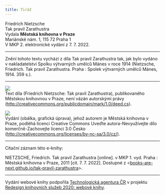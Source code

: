 ```yaml
---
title: Tiráž
---
```


Friedrich Nietzsche  
Tak pravil Zarathustra  
Vydala **Městská knihovna v Praze**  
Mariánské nám. 1, 115 72 Praha 1  
V MKP 2. elektronické vydání z 7. 7. 2022.

***

Znění tohoto textu vychází z díla Tak pravil Zarathustra tak, jak bylo vydáno v nakladatelství Spolku výtvarných umělců Mánes v roce 1914 (Nietzsche, Friedrich. Tak pravil Zarathustra. Praha : Spolek výtvarných umělců Mánes, 1914. 359 s.).

***

![](../Images/pd-88x31.png)  
Text díla (Friedrich Nietzsche: Tak pravil Zarathustra), publikovaného Městskou knihovnou v Praze, není vázán autorskými právy (http://creativecommons.org/publicdomain/mark/1.0/deed.cs).

![](../Images/88x31.png)  
Vydání (obálka, grafická úprava), jehož autorem je Městská knihovna v Praze, podléhá licenci Creative Commons Uveďte autora-Nevyužívejte dílo komerčně-Zachovejte licenci 3.0 Česko (http://creativecommons.org/licenses/by-nc-sa/3.0/cz/).

***

Citační záznam této e-knihy:

NIETZSCHE, Friedrich. Tak pravil Zarathustra \[online\]. v MKP 1. vyd. Praha : Městská knihovna v Praze, 2011 \[cit. 7. 7. 2022]. Dostupné z <[books-are-next.github.io/tak-pravil-zarathustra](https://books-are-next.github.io/tak-pravil-zarathustra/)>.

***

Vydání webové knihy podpořila [Technologická agentura ČR](https://www.tacr.cz/) v projektu [Redesign knihovních služeb 2020: webové knihy](https://starfos.tacr.cz/cs/project/TL04000391).